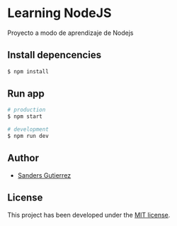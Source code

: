 # Learning NodeJS

Proyecto a modo de aprendizaje de Nodejs

## Install depencencies

```bash
$ npm install
```

## Run app

```bash
# production
$ npm start

# development
$ npm run dev
```

## Author

- [Sanders Gutierrez](https://sandersgutierrez.github.io)

## License

This project has been developed under the [MIT license](LICENSE).
